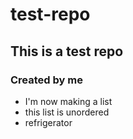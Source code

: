 test-repo
=========
## This is a test repo
### Created by me

* I'm now making a list
* this list is unordered
* refrigerator

